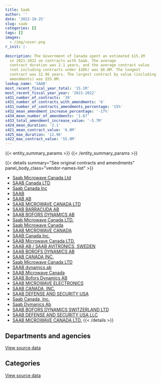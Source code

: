 ```yaml
---
title: Saab
author: ''
date: '2022-10-25'
slug: saab
categories: []
tags: []
images:
  - /img/cover.png
r_init: |-
  
description: The Government of Canada spent an estimated $15.1M
  in 2021-2022 on contracts with Saab. The average
  contract duration was 2.1 years, and the average contract value
  (not including contracts under $10k) was $6.0M. The longest
  contract was 12.96 years. The largest contract by value (including
  amendments) was $55.0M.
lookup_name: 'SAAB'
most_recent_fiscal_year_total: '15.1M'
most_recent_fiscal_year_year: '2021-2022'
s431_number_of_contracts: '39'
s431_number_of_contracts_with_amendments: '6'
s431_number_of_contracts_amendments_percentage: '15%'
s432_mean_amendment_increase_percentage: '-17%'
s434_mean_number_of_amendments: '1.67'
s433_total_amendment_increase_value: '-5.7M'
s424_mean_duration: '2.1'
s421_mean_contract_value: '6.0M'
s425_max_duration: '12.96'
s422_max_contract_value: '55.0M'
---
```


<script src="/rmarkdown-libs/htmlwidgets/htmlwidgets.js"></script>
<link href="/rmarkdown-libs/datatables-css/datatables-crosstalk.css" rel="stylesheet" />
<script src="/rmarkdown-libs/datatables-binding/datatables.js"></script>
<script src="/rmarkdown-libs/jquery/jquery-3.6.0.min.js"></script>
<link href="/rmarkdown-libs/dt-core-bootstrap/css/dataTables.bootstrap.min.css" rel="stylesheet" />
<link href="/rmarkdown-libs/dt-core-bootstrap/css/dataTables.bootstrap.extra.css" rel="stylesheet" />
<script src="/rmarkdown-libs/dt-core-bootstrap/js/jquery.dataTables.min.js"></script>
<script src="/rmarkdown-libs/dt-core-bootstrap/js/dataTables.bootstrap.min.js"></script>
<link href="/rmarkdown-libs/crosstalk/css/crosstalk.min.css" rel="stylesheet" />
<script src="/rmarkdown-libs/crosstalk/js/crosstalk.min.js"></script>
<script src="/rmarkdown-libs/htmlwidgets/htmlwidgets.js"></script>
<link href="/rmarkdown-libs/datatables-css/datatables-crosstalk.css" rel="stylesheet" />
<script src="/rmarkdown-libs/datatables-binding/datatables.js"></script>
<script src="/rmarkdown-libs/jquery/jquery-3.6.0.min.js"></script>
<link href="/rmarkdown-libs/dt-core-bootstrap/css/dataTables.bootstrap.min.css" rel="stylesheet" />
<link href="/rmarkdown-libs/dt-core-bootstrap/css/dataTables.bootstrap.extra.css" rel="stylesheet" />
<script src="/rmarkdown-libs/dt-core-bootstrap/js/jquery.dataTables.min.js"></script>
<script src="/rmarkdown-libs/dt-core-bootstrap/js/dataTables.bootstrap.min.js"></script>
<link href="/rmarkdown-libs/crosstalk/css/crosstalk.min.css" rel="stylesheet" />
<script src="/rmarkdown-libs/crosstalk/js/crosstalk.min.js"></script>

{{< entity_summary_params >}}
{{< /entity_summary_params >}}

{{< details summary="See original contracts and amendments" panel_body_class="vendor-names-list" >}}
- [Saab Microwave Canada Ltd](https://search.open.canada.ca/en/ct/?sort=contract_value_f%20desc&page=1&search_text=%22Saab%20Microwave%20Canada%20Ltd%22)
- [SAAB Canada LTD](https://search.open.canada.ca/en/ct/?sort=contract_value_f%20desc&page=1&search_text=%22SAAB%20Canada%20LTD%22)
- [Saab Canada Inc](https://search.open.canada.ca/en/ct/?sort=contract_value_f%20desc&page=1&search_text=%22Saab%20Canada%20Inc%22)
- [SAAB](https://search.open.canada.ca/en/ct/?sort=contract_value_f%20desc&page=1&search_text=%22SAAB%22)
- [SAAB AB](https://search.open.canada.ca/en/ct/?sort=contract_value_f%20desc&page=1&search_text=%22SAAB%20AB%22)
- [SAAB MICROWAVE CANADA LTD](https://search.open.canada.ca/en/ct/?sort=contract_value_f%20desc&page=1&search_text=%22SAAB%20MICROWAVE%20CANADA%20LTD%22)
- [SAAB BARRACUDA AB](https://search.open.canada.ca/en/ct/?sort=contract_value_f%20desc&page=1&search_text=%22SAAB%20BARRACUDA%20AB%22)
- [SAAB BOFORS DYNAMICS AB](https://search.open.canada.ca/en/ct/?sort=contract_value_f%20desc&page=1&search_text=%22SAAB%20BOFORS%20DYNAMICS%20AB%22)
- [Saab Microwave Canada LTD.](https://search.open.canada.ca/en/ct/?sort=contract_value_f%20desc&page=1&search_text=%22Saab%20Microwave%20Canada%20LTD.%22)
- [Saab Microwave Canada](https://search.open.canada.ca/en/ct/?sort=contract_value_f%20desc&page=1&search_text=%22Saab%20Microwave%20Canada%22)
- [SAAB MICROWAVE CANADA](https://search.open.canada.ca/en/ct/?sort=contract_value_f%20desc&page=1&search_text=%22SAAB%20MICROWAVE%20CANADA%22)
- [SAAB Canada Inc.](https://search.open.canada.ca/en/ct/?sort=contract_value_f%20desc&page=1&search_text=%22SAAB%20Canada%20Inc.%22)
- [SAAB Microwave Canada LTD.](https://search.open.canada.ca/en/ct/?sort=contract_value_f%20desc&page=1&search_text=%22SAAB%20Microwave%20Canada%20LTD.%22)
- [SAAB AB / SAAB AVITRONICS, SWEDEN](https://search.open.canada.ca/en/ct/?sort=contract_value_f%20desc&page=1&search_text=%22SAAB%20AB%20%2f%20SAAB%20AVITRONICS%2c%20SWEDEN%22)
- [SAAB BOROFS DYNAMICS AB](https://search.open.canada.ca/en/ct/?sort=contract_value_f%20desc&page=1&search_text=%22SAAB%20BOROFS%20DYNAMICS%20AB%22)
- [SAAB CANADA INC.](https://search.open.canada.ca/en/ct/?sort=contract_value_f%20desc&page=1&search_text=%22SAAB%20CANADA%20INC.%22)
- [Saab Microwave Canada LTD](https://search.open.canada.ca/en/ct/?sort=contract_value_f%20desc&page=1&search_text=%22Saab%20Microwave%20Canada%20LTD%22)
- [SAAB dynamics ab](https://search.open.canada.ca/en/ct/?sort=contract_value_f%20desc&page=1&search_text=%22SAAB%20dynamics%20ab%22)
- [SAAB Microwave Canada](https://search.open.canada.ca/en/ct/?sort=contract_value_f%20desc&page=1&search_text=%22SAAB%20Microwave%20Canada%22)
- [SAAB Bofors Dynamics AB](https://search.open.canada.ca/en/ct/?sort=contract_value_f%20desc&page=1&search_text=%22SAAB%20Bofors%20Dynamics%20AB%22)
- [SAAB MICROWAVE ELECTRONICS](https://search.open.canada.ca/en/ct/?sort=contract_value_f%20desc&page=1&search_text=%22SAAB%20MICROWAVE%20ELECTRONICS%22)
- [SAAB CANADA, INC.](https://search.open.canada.ca/en/ct/?sort=contract_value_f%20desc&page=1&search_text=%22SAAB%20CANADA%2c%20INC.%22)
- [SAAB DEFENSE AND SECURITY USA](https://search.open.canada.ca/en/ct/?sort=contract_value_f%20desc&page=1&search_text=%22SAAB%20DEFENSE%20AND%20SECURITY%20USA%22)
- [Saab Canada, Inc.](https://search.open.canada.ca/en/ct/?sort=contract_value_f%20desc&page=1&search_text=%22Saab%20Canada%2c%20Inc.%22)
- [Saab Dymanics Ab](https://search.open.canada.ca/en/ct/?sort=contract_value_f%20desc&page=1&search_text=%22Saab%20Dymanics%20Ab%22)
- [SAAB BOFORS DYNAMICS SWITZERLAND LTD](https://search.open.canada.ca/en/ct/?sort=contract_value_f%20desc&page=1&search_text=%22SAAB%20BOFORS%20DYNAMICS%20SWITZERLAND%20LTD%22)
- [SAAB DEFENSE AND SECURITY USA LLC](https://search.open.canada.ca/en/ct/?sort=contract_value_f%20desc&page=1&search_text=%22SAAB%20DEFENSE%20AND%20SECURITY%20USA%20LLC%22)
- [SAAB MICROWAVE CANADA LTD.](https://search.open.canada.ca/en/ct/?sort=contract_value_f%20desc&page=1&search_text=%22SAAB%20MICROWAVE%20CANADA%20LTD.%22)
{{< /details >}}

## Departments and agencies

<div id="htmlwidget-1" style="width:100%;height:auto;" class="datatables html-widget"></div>
<script type="application/json" data-for="htmlwidget-1">{"x":{"style":"bootstrap","filter":"none","vertical":false,"data":[["<a href=\"/departments/cnsc-ccsn/\">Canadian Nuclear Safety Commission<\/a>","<a href=\"/departments/dnd-mdn/\">National Defence<\/a>"],[null,36705486.04],[11295.21,38671463.48],[200850.87,31406911.17],[210293.3,14847230.55]],"container":"<table class=\"table table-striped table-hover row-border order-column display\">\n  <thead>\n    <tr>\n      <th>Department<\/th>\n      <th>2018-2019<\/th>\n      <th>2019-2020<\/th>\n      <th>2020-2021<\/th>\n      <th>2021-2022<\/th>\n    <\/tr>\n  <\/thead>\n<\/table>","options":{"order":[[4,"desc"]],"pageLength":10,"autoWidth":true,"columnDefs":[{"targets":1,"render":"function(data, type, row, meta) {\n    return type !== 'display' ? data : DTWidget.formatCurrency(data, \"$\", 2, 3, \",\", \".\", true, null);\n  }"},{"targets":2,"render":"function(data, type, row, meta) {\n    return type !== 'display' ? data : DTWidget.formatCurrency(data, \"$\", 2, 3, \",\", \".\", true, null);\n  }"},{"targets":3,"render":"function(data, type, row, meta) {\n    return type !== 'display' ? data : DTWidget.formatCurrency(data, \"$\", 2, 3, \",\", \".\", true, null);\n  }"},{"targets":4,"render":"function(data, type, row, meta) {\n    return type !== 'display' ? data : DTWidget.formatCurrency(data, \"$\", 2, 3, \",\", \".\", true, null);\n  }"},{"width":"16%","targets":[1,2,3,4]},{"className":"dt-right","targets":[1,2,3,4]}],"orderClasses":false}},"evals":["options.columnDefs.0.render","options.columnDefs.1.render","options.columnDefs.2.render","options.columnDefs.3.render"],"jsHooks":[]}</script>
<p class="text-right">
<a href="https://github.com/GoC-Spending/contracts-data/tree/main/data/out/vendors/saab/summary_by_fiscal_year_by_department.csv" class="source-data-link btn btn-link">View source data</a>
</p>

## Categories

<div id="htmlwidget-2" style="width:100%;height:auto;" class="datatables html-widget"></div>
<script type="application/json" data-for="htmlwidget-2">{"x":{"style":"bootstrap","filter":"none","vertical":false,"data":[["<a href=\"/categories/facilities_and_construction/\">Facilities and construction<\/a>","<a href=\"/categories/defence/\">Defence<\/a>","<a href=\"/categories/industrial_products_and_services/\">Industrial products and services<\/a>","<a href=\"/categories/human_capital/\">Human capital<\/a>"],[null,21479091.37,15226394.67,null],[null,19758461.18,18913002.3,11295.21],[281574.92,15996278.19,15329908.93,null],[null,7436087.67,7621436.18,null]],"container":"<table class=\"table table-striped table-hover row-border order-column display\">\n  <thead>\n    <tr>\n      <th>Category<\/th>\n      <th>2018-2019<\/th>\n      <th>2019-2020<\/th>\n      <th>2020-2021<\/th>\n      <th>2021-2022<\/th>\n    <\/tr>\n  <\/thead>\n<\/table>","options":{"order":[[4,"desc"]],"dom":"t","pageLength":30,"autoWidth":true,"columnDefs":[{"targets":1,"render":"function(data, type, row, meta) {\n    return type !== 'display' ? data : DTWidget.formatCurrency(data, \"$\", 2, 3, \",\", \".\", true, null);\n  }"},{"targets":2,"render":"function(data, type, row, meta) {\n    return type !== 'display' ? data : DTWidget.formatCurrency(data, \"$\", 2, 3, \",\", \".\", true, null);\n  }"},{"targets":3,"render":"function(data, type, row, meta) {\n    return type !== 'display' ? data : DTWidget.formatCurrency(data, \"$\", 2, 3, \",\", \".\", true, null);\n  }"},{"targets":4,"render":"function(data, type, row, meta) {\n    return type !== 'display' ? data : DTWidget.formatCurrency(data, \"$\", 2, 3, \",\", \".\", true, null);\n  }"},{"width":"16%","targets":[1,2,3,4]},{"className":"dt-right","targets":[1,2,3,4]}],"orderClasses":false,"lengthMenu":[10,25,30,50,100]}},"evals":["options.columnDefs.0.render","options.columnDefs.1.render","options.columnDefs.2.render","options.columnDefs.3.render"],"jsHooks":[]}</script>
<p class="text-right">
<a href="https://github.com/GoC-Spending/contracts-data/tree/main/data/out/vendors/saab/summary_by_fiscal_year_by_category.csv" class="source-data-link btn btn-link">View source data</a>
</p>
